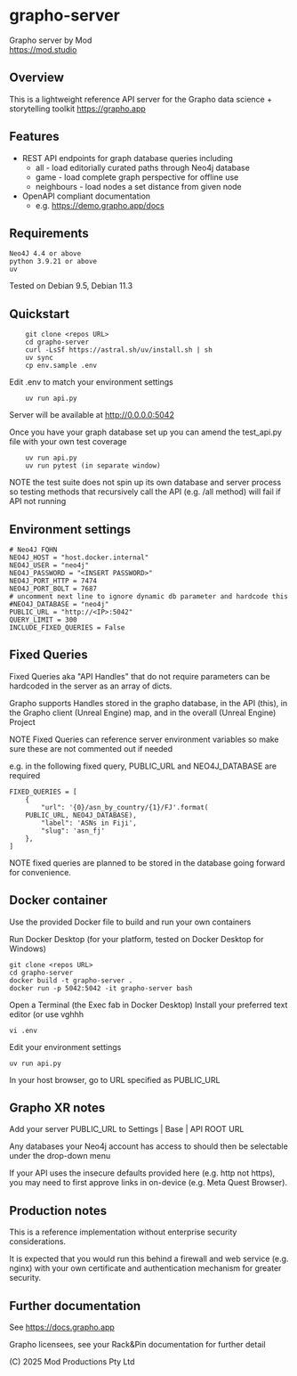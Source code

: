 # grapho-server

Grapho server by Mod\
https://mod.studio

## Overview

This is a lightweight reference API server for the Grapho data science + storytelling toolkit
https://grapho.app

## Features

* REST API endpoints for graph database queries including
    * all - load editorially curated paths through Neo4j database
    * game - load complete graph perspective for offline use
    * neighbours - load nodes a set distance from given node
* OpenAPI compliant documentation
    * e.g. https://demo.grapho.app/docs

## Requirements

```
Neo4J 4.4 or above
python 3.9.21 or above
uv
```

Tested on Debian 9.5, Debian 11.3

## Quickstart

```
    git clone <repos URL>
    cd grapho-server
    curl -LsSf https://astral.sh/uv/install.sh | sh
    uv sync
    cp env.sample .env
```
Edit .env to match your environment settings
```
    uv run api.py   
```
Server will be available at http://0.0.0.0:5042

Once you have your graph database set up you can amend the test_api.py file with your own test coverage

```
    uv run api.py
    uv run pytest (in separate window)
```

NOTE the test suite does not spin up its own database and server process so testing methods that recursively call the API (e.g. /all method) will fail if API not running

## Environment settings
```
# Neo4J FQHN
NEO4J_HOST = "host.docker.internal"
NEO4J_USER = "neo4j"
NEO4J_PASSWORD = "<INSERT PASSWORD>"
NEO4J_PORT_HTTP = 7474
NEO4J_PORT_BOLT = 7687
# uncomment next line to ignore dynamic db parameter and hardcode this
#NEO4J_DATABASE = "neo4j"
PUBLIC_URL = "http://<IP>:5042"
QUERY_LIMIT = 300
INCLUDE_FIXED_QUERIES = False
```
## Fixed Queries

Fixed Queries aka "API Handles" that do not require parameters can be hardcoded in the server as an array of dicts.

Grapho supports Handles stored in the grapho database, in the API (this), in the Grapho client (Unreal Engine) map, and in the overall (Unreal Engine) Project

NOTE Fixed Queries can reference server environment variables so make sure these are not commented out if needed

e.g. in the following fixed query, PUBLIC_URL and NEO4J_DATABASE are required

```
FIXED_QUERIES = [
    {
        "url": '{0}/asn_by_country/{1}/FJ'.format(
    PUBLIC_URL, NEO4J_DATABASE),
        "label": 'ASNs in Fiji',
        "slug": 'asn_fj'
    },
]
```

NOTE fixed queries are planned to be stored in the database going forward for convenience.

## Docker container

Use the provided Docker file to build and run your own containers

Run Docker Desktop (for your platform, tested on Docker Desktop for Windows)

```
git clone <repos URL>
cd grapho-server
docker build -t grapho-server .
docker run -p 5042:5042 -it grapho-server bash
```

Open a Terminal (the Exec fab in Docker Desktop)
Install your preferred text editor (or use vghhh

```
vi .env
```

Edit your environment settings

```
uv run api.py
```

In your host browser, go to URL specified as PUBLIC_URL

## Grapho XR notes

Add your server PUBLIC_URL to Settings | Base | API ROOT URL

Any databases your Neo4j account has access to should then be selectable under the drop-down menu

If your API uses the insecure defaults provided here (e.g. http not https), you may need to first approve links in on-device (e.g. Meta Quest Browser).

## Production notes

This is a reference implementation without enterprise security considerations.

It is expected that you would run this behind a firewall and web service (e.g. nginx) with your own certificate and authentication mechanism for greater security.

## Further documentation

See https://docs.grapho.app

Grapho licensees, see your Rack&Pin documentation for further detail

(C) 2025 Mod Productions Pty Ltd
